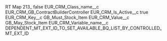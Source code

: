 <?xml version="1.0" encoding="UTF-8"?>
<CustomMetadata xmlns="http://soap.sforce.com/2006/04/metadata" xmlns:xsi="http://www.w3.org/2001/XMLSchema-instance" xmlns:xsd="http://www.w3.org/2001/XMLSchema">
    <label>RT Map 213_</label>
    <protected>false</protected>
    <values>
        <field>EUR_CRM_Class_name__c</field>
        <value xsi:type="xsd:string">EUR_CRM_GB_ContractBuilderController</value>
    </values>
    <values>
        <field>EUR_CRM_Is_Active__c</field>
        <value xsi:type="xsd:boolean">true</value>
    </values>
    <values>
        <field>EUR_CRM_Key__c</field>
        <value xsi:type="xsd:string">GB_Must_Stock_Item</value>
    </values>
    <values>
        <field>EUR_CRM_Value__c</field>
        <value xsi:type="xsd:string">GB_May_Stock_Item</value>
    </values>
    <values>
        <field>EUR_CRM_Variable_name__c</field>
        <value xsi:type="xsd:string">DEPENDENT_MT_EXT_ID_TO_SET_AVAILABLE_BQ_LIST_BY_CONTROLLED_MT_EXT_ID</value>
    </values>
</CustomMetadata>
